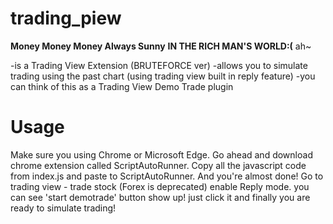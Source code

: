 # trading_piew
**Money Money Money Always Sunny**
**IN THE RICH MAN'S WORLD:(** ah~

-is a Trading View Extension (BRUTEFORCE ver)
-allows you to simulate trading using the past chart (using trading view built in reply feature)
-you can think of this as a Trading View Demo Trade plugin

# Usage
Make sure you using Chrome or Microsoft Edge.
Go ahead and download chrome extension called ScriptAutoRunner.
Copy all the javascript code from index.js and paste to ScriptAutoRunner.
And you're almost done!
Go to trading view - trade stock (Forex is deprecated)
enable Reply mode.
you can see 'start demotrade' button show up!
just click it and finally you are ready to simulate trading!
